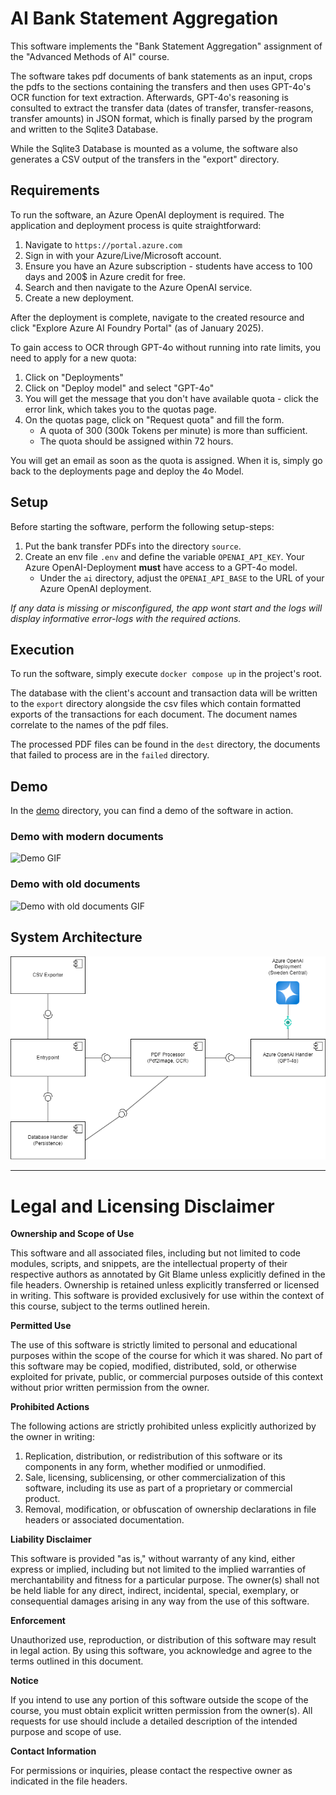 # AI Bank Statement Aggregation

This software implements the "Bank Statement Aggregation" assignment of the "Advanced Methods of AI" course.

The software takes pdf documents of bank statements as an input, crops the pdfs to the sections containing
the transfers and then uses GPT-4o's OCR function for text extraction. Afterwards, GPT-4o's reasoning is consulted
to extract the transfer data (dates of transfer, transfer-reasons, transfer amounts) in JSON format, which is finally
parsed by the program and written to the Sqlite3 Database.

While the Sqlite3 Database is mounted as a volume, the software also generates a CSV output of the transfers in the "export" directory.

## Requirements

To run the software, an Azure OpenAI deployment is required. The application and deployment process is quite straightforward:

1. Navigate to `https://portal.azure.com`
2. Sign in with your Azure/Live/Microsoft account.
3. Ensure you have an Azure subscription - students have access to 100 days and 200$ in Azure credit for free.
4. Search and then navigate to the Azure OpenAI service.
5. Create a new deployment.

After the deployment is complete, navigate to the created resource and click "Explore Azure AI Foundry Portal" (as of January 2025).

To gain access to OCR through GPT-4o without running into rate limits, you need to apply for a new quota:

1. Click on "Deployments"
2. Click on "Deploy model" and select "GPT-4o"
3. You will get the message that you don't have available quota - click the error link, which takes you to the quotas page.
4. On the quotas page, click on "Request quota" and fill the form.
   - A quota of 300 (300k Tokens per minute) is more than sufficient.
   - The quota should be assigned within 72 hours.

You will get an email as soon as the quota is assigned. When it is, simply go back to the deployments page and deploy the 4o Model.

## Setup

Before starting the software, perform the following setup-steps:

1. Put the bank transfer PDFs into the directory `source`.
2. Create an env file `.env` and define the variable `OPENAI_API_KEY`. Your Azure OpenAI-Deployment **must** have access to a GPT-4o model.
	- Under the `ai` directory, adjust the `OPENAI_API_BASE` to the URL of your Azure OpenAI deployment.

*If any data is missing or misconfigured, the app wont start and the logs will display informative error-logs with the required actions.*

## Execution

To run the software, simply execute `docker compose up` in the project's root.

The database with the client's account and transaction data will be written to the `export` directory alongside the
csv files which contain formatted exports of the transactions for each document. The document names correlate to the names
of the pdf files.

The processed PDF files can be found in the `dest` directory, the documents that failed to process are in the `failed` directory.

## Demo

In the [demo](demo) directory, you can find a demo of the software in action.

### Demo with modern documents

![Demo GIF](demo/demo.gif)

### Demo with old documents

![Demo with old documents GIF](demo/demo_old.gif)

## System Architecture

![System Architecture](docs/architecture.png)

---

# Legal and Licensing Disclaimer

**Ownership and Scope of Use**

This software and all associated files, including but not limited to code modules, scripts, and snippets, are the intellectual property of their respective authors as annotated by Git Blame unless explicitly defined in the file headers. Ownership is retained unless explicitly transferred or licensed in writing. This software is provided exclusively for use within the context of this course, subject to the terms outlined herein.

**Permitted Use**

The use of this software is strictly limited to personal and educational purposes within the scope of the course for which it was shared. No part of this software may be copied, modified, distributed, sold, or otherwise exploited for private, public, or commercial purposes outside of this context without prior written permission from the owner.  

**Prohibited Actions**

The following actions are strictly prohibited unless explicitly authorized by the owner in writing:  

1. Replication, distribution, or redistribution of this software or its components in any form, whether modified or unmodified.  
2. Sale, licensing, sublicensing, or other commercialization of this software, including its use as part of a proprietary or commercial product.  
3. Removal, modification, or obfuscation of ownership declarations in file headers or associated documentation.  

**Liability Disclaimer**

This software is provided "as is," without warranty of any kind, either express or implied, including but not limited to the implied warranties of merchantability and fitness for a particular purpose. The owner(s) shall not be held liable for any direct, indirect, incidental, special, exemplary, or consequential damages arising in any way from the use of this software.  

**Enforcement**

Unauthorized use, reproduction, or distribution of this software may result in legal action. By using this software, you acknowledge and agree to the terms outlined in this document.  

**Notice**

If you intend to use any portion of this software outside the scope of the course, you must obtain explicit written permission from the owner(s). All requests for use should include a detailed description of the intended purpose and scope of use.  

**Contact Information**

For permissions or inquiries, please contact the respective owner as indicated in the file headers.
